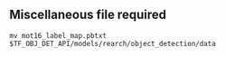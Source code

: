 ## Miscellaneous file required

`mv mot16_label_map.pbtxt $TF_OBJ_DET_API/models/rearch/object_detection/data`
